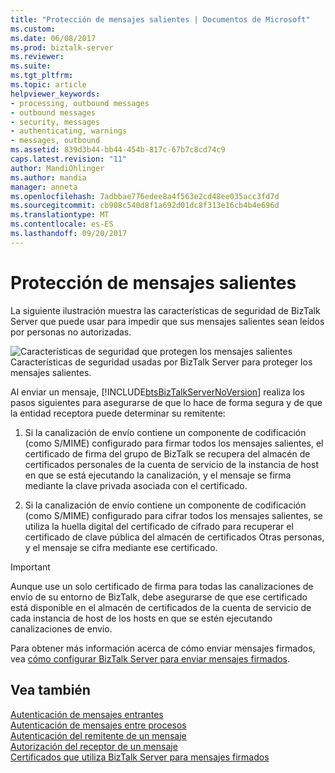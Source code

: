 ```yaml
---
title: "Protección de mensajes salientes | Documentos de Microsoft"
ms.custom: 
ms.date: 06/08/2017
ms.prod: biztalk-server
ms.reviewer: 
ms.suite: 
ms.tgt_pltfrm: 
ms.topic: article
helpviewer_keywords:
- processing, outbound messages
- outbound messages
- security, messages
- authenticating, warnings
- messages, outbound
ms.assetid: 839d3b44-bb44-454b-817c-67b7c8cd74c9
caps.latest.revision: "11"
author: MandiOhlinger
ms.author: mandia
manager: anneta
ms.openlocfilehash: 7adbbae776edee8a4f563e2cd48ee035acc3fd7d
ms.sourcegitcommit: cb908c540d8f1a692d01dc8f313e16cb4b4e696d
ms.translationtype: MT
ms.contentlocale: es-ES
ms.lasthandoff: 09/20/2017
---
```

# <a name="outbound-message-protection"></a>Protección de mensajes salientes
La siguiente ilustración muestra las características de seguridad de BizTalk Server que puede usar para impedir que sus mensajes salientes sean leídos por personas no autorizadas.  
  
 ![Características de seguridad que protegen los mensajes salientes](../core/media/ebiz-plan-secoverview-auth-outbound.gif "ebiz_plan_secoverview_auth_outbound")  
Características de seguridad usadas por BizTalk Server para proteger los mensajes salientes.  
  
 Al enviar un mensaje, [!INCLUDE[btsBizTalkServerNoVersion](../includes/btsbiztalkservernoversion-md.md)] realiza los pasos siguientes para asegurarse de que lo hace de forma segura y de que la entidad receptora puede determinar su remitente:  
  
1.  Si la canalización de envío contiene un componente de codificación (como S/MIME) configurado para firmar todos los mensajes salientes, el certificado de firma del grupo de BizTalk se recupera del almacén de certificados personales de la cuenta de servicio de la instancia de host en que se está ejecutando la canalización, y el mensaje se firma mediante la clave privada asociada con el certificado.  
  
2.  Si la canalización de envío contiene un componente de codificación (como S/MIME) configurado para cifrar todos los mensajes salientes, se utiliza la huella digital del certificado de cifrado para recuperar el certificado de clave pública del almacén de certificados Otras personas, y el mensaje se cifra mediante ese certificado.  
  
> [!IMPORTANT]
>  Aunque use un solo certificado de firma para todas las canalizaciones de envío de su entorno de BizTalk, debe asegurarse de que ese certificado está disponible en el almacén de certificados de la cuenta de servicio de cada instancia de host de los hosts en que se estén ejecutando canalizaciones de envío.  
  
 Para obtener más información acerca de cómo enviar mensajes firmados, vea [cómo configurar BizTalk Server para enviar mensajes firmados](../core/how-to-configure-biztalk-server-for-sending-signed-messages.md).  
  
## <a name="see-also"></a>Vea también  
 [Autenticación de mensajes entrantes](../core/inbound-message-authentication.md)   
 [Autenticación de mensajes entre procesos](../core/authentication-of-messages-between-processes.md)   
 [Autenticación del remitente de un mensaje](../core/authenticating-the-sender-of-a-message.md)   
 [Autorización del receptor de un mensaje](../core/authorizing-the-receiver-of-a-message.md)   
 [Certificados que utiliza BizTalk Server para mensajes firmados](../core/certificates-that-biztalk-server-uses-for-signed-messages.md)